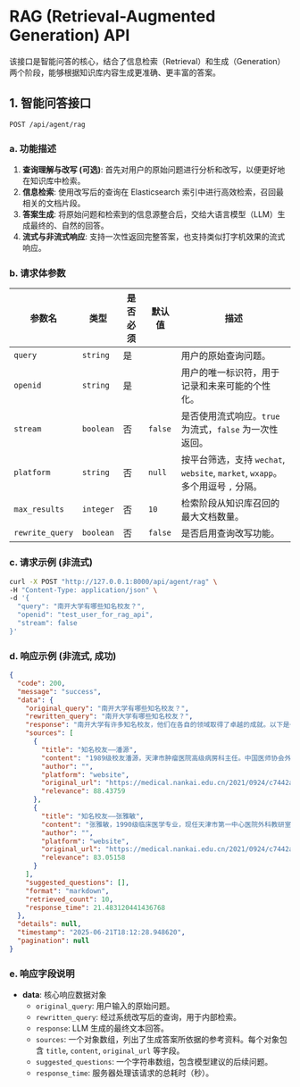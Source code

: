 # RAG (Retrieval-Augmented Generation) API

该接口是智能问答的核心，结合了信息检索（Retrieval）和生成（Generation）两个阶段，能够根据知识库内容生成更准确、更丰富的答案。

## 1. 智能问答接口

`POST /api/agent/rag`

### a. 功能描述

1.  **查询理解与改写 (可选)**: 首先对用户的原始问题进行分析和改写，以便更好地在知识库中检索。
2.  **信息检索**: 使用改写后的查询在 Elasticsearch 索引中进行高效检索，召回最相关的文档片段。
3.  **答案生成**: 将原始问题和检索到的信息源整合后，交给大语言模型（LLM）生成最终的、自然的回答。
4.  **流式与非流式响应**: 支持一次性返回完整答案，也支持类似打字机效果的流式响应。

### b. 请求体参数

| 参数名 | 类型 | 是否必须 | 默认值 | 描述 |
| --- | --- | --- | --- | --- |
| `query` | `string` | 是 | | 用户的原始查询问题。 |
| `openid` | `string` | 是 | | 用户的唯一标识符，用于记录和未来可能的个性化。 |
| `stream` | `boolean` | 否 | `false` | 是否使用流式响应。`true` 为流式，`false` 为一次性返回。 |
| `platform` | `string` | 否 | `null` | 按平台筛选，支持 `wechat`, `website`, `market`, `wxapp`。多个用逗号 `,` 分隔。 |
| `max_results` | `integer`| 否 | `10` | 检索阶段从知识库召回的最大文档数量。 |
| `rewrite_query`| `boolean`| 否 | `false` | 是否启用查询改写功能。 |

### c. 请求示例 (非流式)

```bash
curl -X POST "http://127.0.0.1:8000/api/agent/rag" \
-H "Content-Type: application/json" \
-d '{
  "query": "南开大学有哪些知名校友？",
  "openid": "test_user_for_rag_api",
  "stream": false
}'
```

### d. 响应示例 (非流式, 成功)

```json
{
  "code": 200,
  "message": "success",
  "data": {
    "original_query": "南开大学有哪些知名校友？",
    "rewritten_query": "南开大学有哪些知名校友？",
    "response": "南开大学有许多知名校友，他们在各自的领域取得了卓越的成就。以下是一些代表性校友及其贡献：\n\n1. **潘源**  \n   1989级校友，现任天津市肿瘤医院高级病房科主任，担任多个国家级和省级医学专业委员会的职务，同时也是南开大学校友总会理事和医学校友会理事长[1]。\n\n2. **张雅敏**  \n   1990级临床医学专业校友，现任天津市第一中心医院外科教研室主任、普通外科行政主任和肝胆外科科主任，并担任南开大学医学校友会副理事长[3]。\n\n3. **张中礼**  \n   1998级校友，天津医院小儿骨科主任，在中国医师协会骨科医师分会等多个国家级学术组织中担任重要职务，是小儿骨科领域的专家[4]。\n\n4. **李朝阳**  \n   2010级校友，天津市口腔医院口腔种植科医师，曾获天津市志愿服务先进个人等多项荣誉，专注于口腔种植学的研究与实践[5]。\n\n5. **林松**  \n   1991届旅游经济管理专业校友，曾多次创业并在旅游行业取得显著成就，受邀回校分享职业经验，为学生的就业规划提供指导[7]。\n\n6. **苏洪宇**  \n   南开大学旅游校友会会长、深圳市榜样旅游项目设计有限公司董事长，多次受邀回校开展职业规划讲座，分享文旅行业的前沿动态和创业经验[8]。\n\n这些校友不仅在专业领域表现出色，还积极回馈母校，为南开大学的发展和学生的成长贡献力量。",
    "sources": [
      {
        "title": "知名校友——潘源",
        "content": "1989级校友潘源，天津市肿瘤医院高级病房科主任。中国医师协会外科分会肿瘤外科专业委员会委员，天津医师协会微创外科专业委员会副主任委员，北京肿瘤学会胃癌专委会副主任委员，南开大学校友总会理事，南开大学医学校友会理事长。",
        "author": "",
        "platform": "website",
        "original_url": "https://medical.nankai.edu.cn/2021/0924/c7442a397738/page.htm",
        "relevance": 88.43759
      },
      {
        "title": "知名校友——张雅敏",
        "content": "张雅敏，1990级临床医学专业，现任天津市第一中心医院外科教研室主任，普通外科行政主任，肝胆外科科主任，南开大学医学校友会副理事长。",
        "author": "",
        "platform": "website",
        "original_url": "https://medical.nankai.edu.cn/2021/0924/c7442a397740/page.htm",
        "relevance": 83.05158
      }
    ],
    "suggested_questions": [],
    "format": "markdown",
    "retrieved_count": 10,
    "response_time": 21.483120441436768
  },
  "details": null,
  "timestamp": "2025-06-21T18:12:28.948620",
  "pagination": null
}
```

### e. 响应字段说明

- **data**: 核心响应数据对象
  - `original_query`: 用户输入的原始问题。
  - `rewritten_query`: 经过系统改写后的查询，用于内部检索。
  - `response`: LLM 生成的最终文本回答。
  - `sources`: 一个对象数组，列出了生成答案所依据的参考资料。每个对象包含 `title`, `content`, `original_url` 等字段。
  - `suggested_questions`: 一个字符串数组，包含模型建议的后续问题。
  - `response_time`: 服务器处理该请求的总耗时（秒）。 
